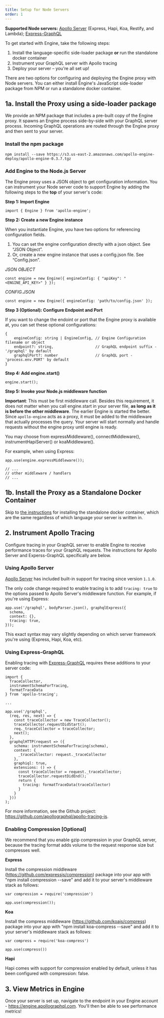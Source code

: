 ```yaml
---
title: Setup for Node Servers
order: 1
---
```


**Supported Node servers:** [Apollo Server](https://github.com/apollographql/apollo-server) (Express, Hapi, Koa, Restify, and Lambda); [Express-GraphQL](https://github.com/graphql/express-graphql)

To get started with Engine, take the following steps:
1. Install the language-specific side-loader package **or** run the standalone docker container
2. Instrument your GraphQL server with Apollo tracing
3. Deploy your server – you're all set up!
  
There are two options for configuring and deploying the Engine proxy with Node servers. You can either install Engine's JavaScript side-loader package from NPM or run a standalone docker container.

## 1a. Install the Proxy using a side-loader package

We provide an NPM package that includes a pre-built copy of the Engine proxy. It spawns an Engine process side-by-side with your GraphQL server process. Incoming GraphQL operations are routed through the Engine proxy and then sent to your server.

### Install the npm package

```
npm install --save https://s3.us-east-2.amazonaws.com/apollo-engine-deploy/apollo-engine-0.3.7.tgz
```

### Add Engine to the Node.js Server

The Engine proxy uses a JSON object to get configuration information. You can instrument your Node server code to support Engine by adding the following steps to the **top** of your server's code:

**Step 1: Import Engine**

```
import { Engine } from 'apollo-engine';
```

**Step 2: Create a new Engine instance**

When you instantiate Engine, you have two options for referencing configuration fields.

1. You can set the engine configuration directly with a json object. See “JSON Object”.
2. Or, create a new engine instance that uses a config.json file. See “Config.json”.

*JSON OBJECT*
```
const engine = new Engine({ engineConfig: { "apiKey": "<ENGINE_API_KEY>" } });
```
*CONFIG.JSON*
```
const engine = new Engine({ engineConfig: 'path/to/config.json' });
```

**Step 3 (Optional): Configure Endpoint and Port**

If you want to change the endoint or port that the Engine proxy is available at, you can set these optional configurations:

```
{
    engineConfig: string | EngineConfig, // Engine Configuration filename or object
    endpoint?: string,                   // GraphQL endpoint suffix - '/graphql' by default
    graphqlPort?: number                 // GraphQL port - 'process.env.PORT' by default
}
```

**Step 4: Add engine.start()**
```
engine.start();
```
**Step 5: Invoke your Node.js middleware function**

**Important**: This must be first middleware call. Besides this requirement, it does not matter when you call engine.start in your server file, **as long as it is before the other middleware**. The earlier Engine is started the better. Since `apollo-engine` acts as a proxy, it must be added to the middleware that actually processes the query. Your server will start normally and handle requests without the engine proxy until engine is ready.

You may choose from expressMiddleware(), connectMiddleware(), instrumentHapiServer() or koaMiddleware().

For example, when using Express:
```
app.use(engine.expressMiddleware());

// ...
// other middleware / handlers
// ...
```

## 1b. Install the Proxy as a Standalone Docker Container

Skip to [the instructions](/standalone-proxy.html) for installing the standalone docker container, which are the same regardless of which language your server is written in.

## 2. Instrument Apollo Tracing

Configure tracing in your GraphQL server to enable Engine to receive performance traces for your GraphQL requests. The instructions for Apollo Server and Experss-GraphQL specifically are below.

### Using Apollo Server

[Apollo Server](https://github.com/apollographql/apollo-server) has included built-in support for tracing since version `1.1.0`.

The only code change required to enable tracing is to add `tracing: true` to the options passed to Apollo Server's middleware function. For example, if you're using Express:
```
app.use('/graphql', bodyParser.json(), graphqlExpress({
  schema,
  context: {},
  tracing: true,
}));
```
This exact syntax may vary slightly depending on which server framework you're using (Express, Hapi, Koa, etc).

### Using Express-GraphQL

Enabling tracing with [Express-GraphQL](https://github.com/graphql/express-graphql) requires these additions to your server code:

```
import {
  TraceCollector,
  instrumentSchemaForTracing,
  formatTraceData
} from 'apollo-tracing';

...

app.use('/graphql', 
  (req, res, next) => {
    const traceCollector = new TraceCollector();
    traceCollector.requestDidStart();
    req._traceCollector = traceCollector;
    next(); 
  }, 
  graphqlHTTP(request => ({
    schema: instrumentSchemaForTracing(schema),
    context: {
      _traceCollector: request._traceCollector
    },
    graphiql: true,
    extensions: () => {
      const traceCollector = request._traceCollector;
      traceCollector.requestDidEnd();
      return {
        tracing: formatTraceData(traceCollector)
      }
    }
  }))
);
```

For more information, see the Github project: https://github.com/apollographql/apollo-tracing-js.

### Enabling Compression [Optional]

We recommend that you enable gzip compression in your GraphQL server, because the tracing format adds volume to the request response size but compresses well.

**Express**

Install the compression middleware (https://github.com/expressjs/compression) package into your app with "npm install compression --save" and add it to your server's middleware stack as follows:

```
var compression = require('compression')

app.use(compression());
```

**Koa**

Install the compress middleware (https://github.com/koajs/compress) package into your app with "npm install koa-compress --save" and add it to your server's middleware stack as follows:

```
var compress = require('koa-compress')

app.use(compress())
```

**Hapi**

Hapi comes with support for compression enabled by default, unless it has been configured with compression: false.

## 3. View Metrics in Engine

Once your server is set up, navigate to the endpoint in your Engine account - https://engine.apollographql.com. You'll then be able to see performance metrics!
